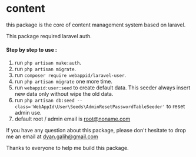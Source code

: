 # content

this package is the core of content management system based on laravel.

This package required laravel auth. 

#### Step by step to use :

1. run `php artisan make:auth`.
2. run `php artisan migrate`.
3. run `composer require webappid/laravel-user`.
4. run `php artisan migrate` one more time.
5. run `webappid:user:seed` to create default data. This seeder always insert new data only without wipe the old data.
6. run `php artisan db:seed --class='WebAppId\User\Seeds\AdminResetPasswordTableSeeder'` to reset admin use.
7. default root / admin email is root@noname.com

If you have any question about this package, please don't hesitate to drop me an email at dyan.galih@gmail.com

Thanks to everyone to help me build this package. 